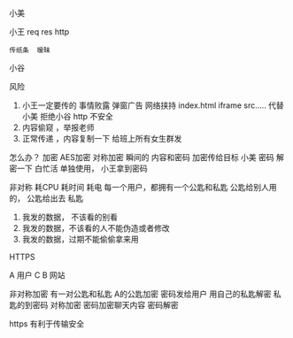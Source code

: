 小美

小王  req res 
http

    传纸条  暧昧

小谷

风险
1. 小王一定要传的  事情败露
    弹窗广告  网络挟持  index.html  iframe src.....
代替小美  拒绝小谷   http 不安全
2. 内容偷窥 ，举报老师
3. 正常传递 ，内容复制一下  给班上所有女生群发

怎么办？
加密
AES加密  对称加密 瞬间的 内容和密码  加密传给目标
小美 密码 解密一下 白忙活  单独使用，  小王拿到密码  

非对称   耗CPU  耗时间 耗电
  每一个用户，都拥有一个公匙和私匙    公匙给别人用的，
  公匙给出去
  私匙

1. 我发的数据， 不该看的别看
2. 我发的数据，不该看的人不能伪造或者修改
3. 我发的数据，过期不能偷偷拿来用

HTTPS 

A  用户                  C                     B  网站

非对称加密  有一对公匙和私匙                  A的公匙加密 密码发给用户
用自己的私匙解密  私匙的到密码
对称加密      密码加密聊天内容                      密码解密


https  有利于传输安全